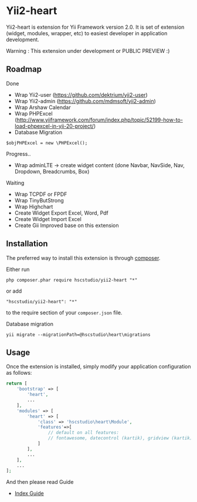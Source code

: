 Yii2-heart
========================

Yii2-heart is extension for Yii Framework version 2.0. It is set of extension (widget, modules, wrapper, etc) to easiest developer in application development.

Warning : This extension under development or PUBLIC PREVIEW :)


Roadmap
------------
Done
- Wrap Yii2-user (https://github.com/dektrium/yii2-user)
- Wrap Yii2-admin (https://github.com/mdmsoft/yii2-admin)
- Wrap Arshaw Calendar 
- Wrap PHPExcel (http://www.yiiframework.com/forum/index.php/topic/52199-how-to-load-phpexcel-in-yii-20-project/)
- Database Migration

```
$objPHPExcel = new \PHPExcel();
```

Progress..
- Wrap adminLTE -> create widget content
  (done Navbar, NavSide, Nav, Dropdown, Breadcrumbs, Box)

Waiting
- Wrap TCPDF or FPDF
- Wrap TinyButStrong
- Wrap Highchart
- Create Widget Export Excel, Word, Pdf
- Create Widget Import Excel
- Create Gii Improved base on this extension

Installation
------------

The preferred way to install this extension is through [composer](http://getcomposer.org/download/).

Either run

```
php composer.phar require hscstudio/yii2-heart "*"
```

or add

```
"hscstudio/yii2-heart": "*"
```

to the require section of your `composer.json` file.

Database migration

```
yii migrate --migrationPath=@hscstudio\heart\migrations
```


Usage
-----

Once the extension is installed, simply modify your application configuration as follows:

```php
return [
	'bootstrap' => [		
		'heart',
		...
	],
	'modules' => [
		'heart' => [
			'class' => 'hscstudio\heart\Module',
			'features'=>[
				// default on all features:
				// fontawesome, datecontrol (kartik), gridview (kartik), gii, privilege (yii2-admin), user (yii2-user)
			]
		],
		...
	],
	...
];
```

And then please read  Guide 
- [Index Guide](docs/guide/index.md)
